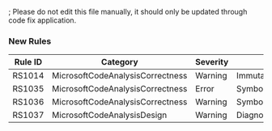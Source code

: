 ; Please do not edit this file manually, it should only be updated through code fix application.

### New Rules

Rule ID | Category | Severity | Notes
--------|----------|----------|-------
RS1014 | MicrosoftCodeAnalysisCorrectness | Warning | ImmutableObjectMethodAnalyzer
RS1035 | MicrosoftCodeAnalysisCorrectness | Error | SymbolIsBannedInAnalyzersAnalyzer
RS1036 | MicrosoftCodeAnalysisCorrectness | Warning | SymbolIsBannedInAnalyzersAnalyzer
RS1037 | MicrosoftCodeAnalysisDesign | Warning | DiagnosticDescriptorCreationAnalyzer
